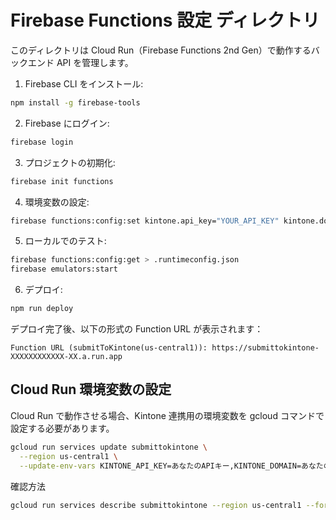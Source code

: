 # Firebase Functions 設定 ディレクトリ

このディレクトリは Cloud Run（Firebase Functions 2nd Gen）で動作するバックエンド API を管理します。

1. Firebase CLI をインストール:

```bash
npm install -g firebase-tools
```

2. Firebase にログイン:

```bash
firebase login
```

3. プロジェクトの初期化:

```bash
firebase init functions
```

4. 環境変数の設定:

```bash
firebase functions:config:set kintone.api_key="YOUR_API_KEY" kintone.domain="YOUR_DOMAIN" kintone.app_id="YOUR_APP_ID"
```

5. ローカルでのテスト:

```bash
firebase functions:config:get > .runtimeconfig.json
firebase emulators:start
```

6. デプロイ:

```bash
npm run deploy
```

デプロイ完了後、以下の形式の Function URL が表示されます：

```
Function URL (submitToKintone(us-central1)): https://submittokintone-XXXXXXXXXXXX-XX.a.run.app
```

## Cloud Run 環境変数の設定

Cloud Run で動作させる場合、Kintone 連携用の環境変数を gcloud コマンドで設定する必要があります。

```bash
gcloud run services update submittokintone \
  --region us-central1 \
  --update-env-vars KINTONE_API_KEY=あなたのAPIキー,KINTONE_DOMAIN=あなたのドメイン,KINTONE_APP_ID=あなたのアプリID
```

確認方法

```bash
gcloud run services describe submittokintone --region us-central1 --format="get(spec.template.spec.containers[0].env)" | grep -E "KINTONE_API_KEY|KINTONE_DOMAIN|KINTONE_APP_ID"
```
